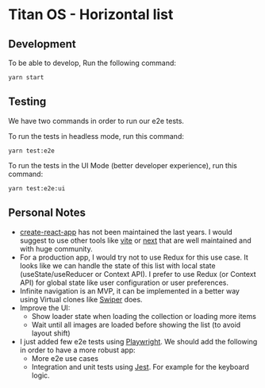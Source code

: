 # Titan OS - Horizontal list

## Development

To be able to develop, Run the following command:

```
yarn start
```

## Testing

We have two commands in order to run our e2e tests.

To run the tests in headless mode, run this command:

```
yarn test:e2e
```

To run the tests in the UI Mode (better developer experience), run this command:

```
yarn test:e2e:ui
```

## Personal Notes

- [create-react-app](https://create-react-app.dev/) has not been maintained the last years. I would suggest to use other tools like [vite](https://vitejs.dev/) or [next](https://nextjs.org/) that are well maintained and with huge community.
- For a production app, I would try not to use Redux for this use case. It looks like we can handle the state of this list with local state (useState/useReducer or Context API). I prefer to use Redux (or Context API) for global state like user configuration or user preferences.
- Infinite navigation is an MVP, it can be implemented in a better way using Virtual clones like [Swiper](https://swiperjs.com/demos#infinite-loop) does.
- Improve the UI:
  - Show loader state when loading the collection or loading more items
  - Wait until all images are loaded before showing the list (to avoid layout shift)
- I just added few e2e tests using [Playwright](https://playwright.dev/). We should add the following in order to have a more robust app:
  - More e2e use cases
  - Integration and unit tests using [Jest](https://jestjs.io/). For example for the keyboard logic.
